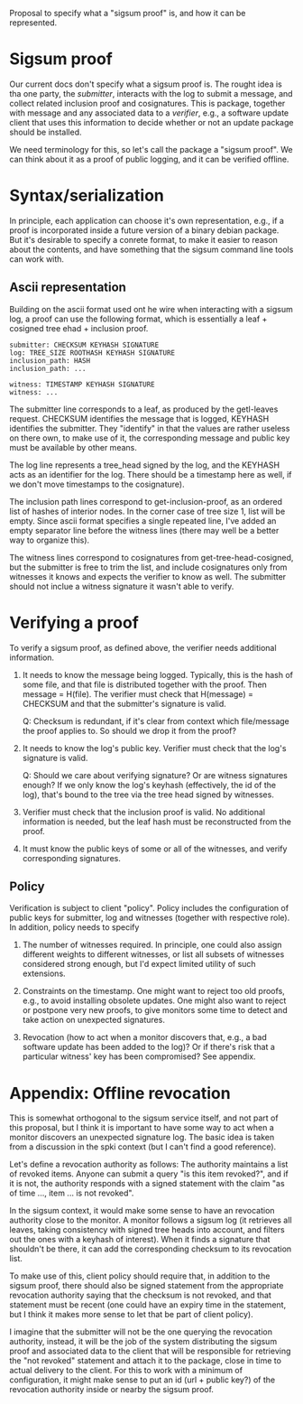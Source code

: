 Proposal to specify what a "sigsum proof" is, and how it can be
represented.

# Sigsum proof

Our current docs don't specify what a sigsum proof is. The rought idea
is tha one party, the *submitter*, interacts with the log to submit
a message, and collect related inclusion proof and cosignatures. This
is package, together with message and any associated data to a
*verifier*, e.g., a software update client that uses this information
to decide whether or not an update package should be installed.

We need terminology for this, so let's call the package a "sigsum
proof". We can think about it as a proof of public logging, and it can
be verified offline.

# Syntax/serialization

In principle, each application can choose it's own representation,
e.g., if a proof is incorporated inside a future version of a binary
debian package. But it's desirable to specify a conrete format, to
make it easier to reason about the contents, and have something that
the sigsum command line tools can work with.

## Ascii representation

Building on the ascii format used ont he wire when interacting with a
sigsum log, a proof can use the following format, which is essentially
a leaf + cosigned tree ehad + inclusion proof.

```
submitter: CHECKSUM KEYHASH SIGNATURE
log: TREE_SIZE ROOTHASH KEYHASH SIGNATURE
inclusion_path: HASH
inclusion_path: ...

witness: TIMESTAMP KEYHASH SIGNATURE
witness: ...
```

The submitter line corresponds to a leaf, as produced by the
getl-leaves request. CHECKSUM identifies the message that is logged,
KEYHASH identifies the submitter. They "identify" in that the values
are rather useless on there own, to make use of it, the corresponding
message and public key must be available by other means.

The log line represents a tree_head signed by the log, and the KEYHASH
acts as an identifier for the log. There should be a timestamp here as
well, if we don't move timestamps to the cosignature).

The inclusion path lines correspond to get-inclusion-proof, as an
ordered list of hashes of interior nodes. In the corner case of tree
size 1, list will be empty. Since ascii format specifies a single
repeated line, I've added an empty separator line before the witness
lines (there may well be a better way to organize this).

The witness lines correspond to cosignatures from
get-tree-head-cosigned, but the submitter is free to trim the list,
and include cosignatures only from witnesses it knows and expects the
verifier to know as well. The submitter should not inclue a witness
signature it wasn't able to verify.

# Verifying a proof

To verify a sigsum proof, as defined above, the verifier needs
additional information.

1. It needs to know the message being logged. Typically, this is the
   hash of some file, and that file is distributed together with the
   proof. Then message = H(file). The verifier must check that
   H(message) = CHECKSUM and that the submitter's signature is valid.
   
   Q: Checksum is redundant, if it's clear from context which
   file/message the proof applies to. So should we drop it from the
   proof?

2. It needs to know the log's public key. Verifier must check that the
   log's signature is valid.
   
   Q: Should we care about verifying signature? Or are witness
   signatures enough? If we only know the log's keyhash (effectively,
   the id of the log), that's bound to the tree via the tree head
   signed by witnesses.
   
3. Verifier must check that the inclusion proof is valid. No
   additional information is needed, but the leaf hash must be
   reconstructed from the proof.
   
4. It must know the public keys of some or all of the witnesses, and
   verify corresponding signatures.
   
## Policy

Verification is subject to client "policy". Policy includes the
configuration of public keys for submitter, log and witnesses
(together with respective role). In addition, policy needs to specify

1. The number of witnesses required. In principle, one could also
   assign different weights to different witnesses, or list all
   subsets of witnesses considered strong enough, but I'd expect
   limited utility of such extensions.
   
2. Constraints on the timestamp. One might want to reject too old
   proofs, e.g., to avoid installing obsolete updates. One might also
   want to reject or postpone very new proofs, to give monitors some
   time to detect and take action on unexpected signatures.
   
3. Revocation (how to act when a monitor discovers that, e.g., a bad
   software update has been added to the log)? Or if there's risk that
   a particular witness' key has been compromised? See appendix.
   
# Appendix: Offline revocation

This is somewhat orthogonal to the sigsum service itself, and not part
of this proposal, but I think it is important to have some way to act
when a monitor discovers an unexpected signature log. The basic idea
is taken from a discussion in the spki context (but I can't find a
good reference).

Let's define a revocation authority as follows: The authority
maintains a list of revoked items. Anyone can submit a query "is this
item revoked?", and if it is not, the authority responds with a signed
statement with the claim "as of time ..., item ... is not revoked".

In the sigsum context, it would make some sense to have an revocation
authority close to the monitor. A monitor follows a sigsum log (it
retrieves all leaves, taking consistency with signed tree heads into
account, and filters out the ones with a keyhash of interest). When it
finds a signature that shouldn't be there, it can add the
corresponding checksum to its revocation list.

To make use of this, client policy should require that, in addition to
the sigsum proof, there should also be signed statement from the
appropriate revocation authority saying that the checksum is not
revoked, and that statement must be recent (one could have an expiry
time in the statement, but I think it makes more sense to let that be
part of client policy).

I imagine that the submitter will not be the one querying the
revocation authority, instead, it will be the job of the system
distributing the sigsum proof and associated data to the client that
will be responsible for retrieving the "not revoked" statement and
attach it to the package, close in time to actual delivery to the
client. For this to work with a minimum of configuration, it might
make sense to put an id (url + public key?) of the revocation
authority inside or nearby the sigsum proof.
